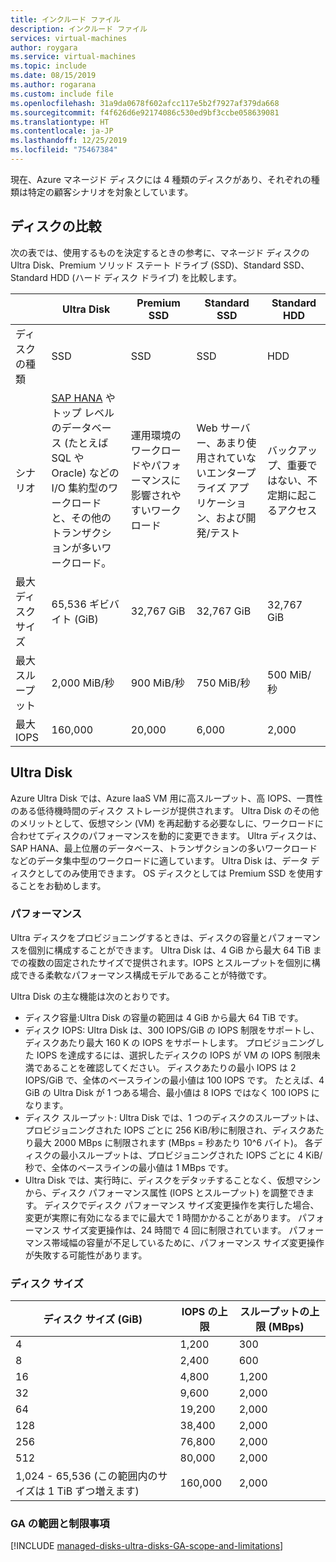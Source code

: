 ```yaml
---
title: インクルード ファイル
description: インクルード ファイル
services: virtual-machines
author: roygara
ms.service: virtual-machines
ms.topic: include
ms.date: 08/15/2019
ms.author: rogarana
ms.custom: include file
ms.openlocfilehash: 31a9da0678f602afcc117e5b2f7927af379da668
ms.sourcegitcommit: f4f626d6e92174086c530ed9bf3ccbe058639081
ms.translationtype: HT
ms.contentlocale: ja-JP
ms.lasthandoff: 12/25/2019
ms.locfileid: "75467384"
---
```

現在、Azure マネージド ディスクには 4 種類のディスクがあり、それぞれの種類は特定の顧客シナリオを対象としています。

## <a name="disk-comparison"></a>ディスクの比較

次の表では、使用するものを決定するときの参考に、マネージド ディスクの Ultra Disk、Premium ソリッド ステート ドライブ (SSD)、Standard SSD、Standard HDD (ハード ディスク ドライブ) を比較します。

|   | Ultra Disk   | Premium SSD   | Standard SSD   | Standard HDD   |
|---------|---------|---------|---------|---------|
|ディスクの種類   |SSD   |SSD   |SSD   |HDD   |
|シナリオ   |[SAP HANA](../articles/virtual-machines/workloads/sap/hana-vm-operations-storage.md) やトップ レベルのデータベース (たとえば SQL や Oracle) などの I/O 集約型のワークロードと、その他のトランザクションが多いワークロード。   |運用環境のワークロードやパフォーマンスに影響されやすいワークロード   |Web サーバー、あまり使用されていないエンタープライズ アプリケーション、および開発/テスト   |バックアップ、重要ではない、不定期に起こるアクセス   |
|最大ディスク サイズ   |65,536 ギビバイト (GiB)    |32,767 GiB    |32,767 GiB   |32,767 GiB   |
|最大スループット   |2,000 MiB/秒    |900 MiB/秒   |750 MiB/秒   |500 MiB/秒   |
|最大 IOPS   |160,000    |20,000   |6,000   |2,000   |

## <a name="ultra-disk"></a>Ultra Disk

Azure Ultra Disk では、Azure IaaS VM 用に高スループット、高 IOPS、一貫性のある低待機時間のディスク ストレージが提供されます。 Ultra Disk のその他のメリットとして、仮想マシン (VM) を再起動する必要なしに、ワークロードに合わせてディスクのパフォーマンスを動的に変更できます。 Ultra ディスクは、SAP HANA、最上位層のデータベース、トランザクションの多いワークロードなどのデータ集中型のワークロードに適しています。 Ultra Disk は、データ ディスクとしてのみ使用できます。 OS ディスクとしては Premium SSD を使用することをお勧めします。

### <a name="performance"></a>パフォーマンス

Ultra ディスクをプロビジョニングするときは、ディスクの容量とパフォーマンスを個別に構成することができます。 Ultra Disk は、4 GiB から最大 64 TiB までの複数の固定されたサイズで提供されます。IOPS とスループットを個別に構成できる柔軟なパフォーマンス構成モデルであることが特徴です。

Ultra Disk の主な機能は次のとおりです。

- ディスク容量:Ultra Disk の容量の範囲は 4 GiB から最大 64 TiB です。
- ディスク IOPS: Ultra Disk は、300 IOPS/GiB の IOPS 制限をサポートし、ディスクあたり最大 160 K の IOPS をサポートします。 プロビジョニングした IOPS を達成するには、選択したディスクの IOPS が VM の IOPS 制限未満であることを確認してください。 ディスクあたりの最小 IOPS は 2 IOPS/GiB で、全体のベースラインの最小値は 100 IOPS です。 たとえば、4 GiB の Ultra Disk が 1 つある場合、最小値は 8 IOPS ではなく 100 IOPS になります。
- ディスク スループット: Ultra Disk では、1 つのディスクのスループットは、プロビジョニングされた IOPS ごとに 256 KiB/秒に制限され、ディスクあたり最大 2000 MBps に制限されます (MBps = 秒あたり 10^6 バイト)。 各ディスクの最小スループットは、プロビジョニングされた IOPS ごとに 4 KiB/秒で、全体のベースラインの最小値は 1 MBps です。
- Ultra Disk では、実行時に、ディスクをデタッチすることなく、仮想マシンから、ディスク パフォーマンス属性 (IOPS とスループット) を調整できます。 ディスクでディスク パフォーマンス サイズ変更操作を実行した場合、変更が実際に有効になるまでに最大で 1 時間かかることがあります。 パフォーマンス サイズ変更操作は、24 時間で 4 回に制限されています。 パフォーマンス帯域幅の容量が不足しているために、パフォーマンス サイズ変更操作が失敗する可能性があります。

### <a name="disk-size"></a>ディスク サイズ

|ディスク サイズ (GiB)  |IOPS の上限  |スループットの上限 (MBps)  |
|---------|---------|---------|
|4     |1,200         |300         |
|8     |2,400         |600         |
|16     |4,800         |1,200         |
|32     |9,600         |2,000         |
|64     |19,200         |2,000         |
|128     |38,400         |2,000         |
|256     |76,800         |2,000         |
|512     |80,000         |2,000         |
|1,024 - 65,536 (この範囲内のサイズは 1 TiB ずつ増えます)     |160,000         |2,000         |

### <a name="ga-scope-and-limitations"></a>GA の範囲と制限事項

[!INCLUDE [managed-disks-ultra-disks-GA-scope-and-limitations](managed-disks-ultra-disks-GA-scope-and-limitations.md)]